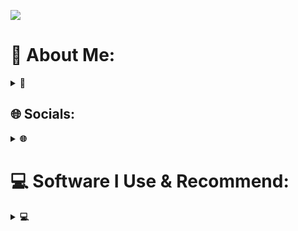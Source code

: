 [![](https://visitcount.itsvg.in/api?id=Be1acProgrammer&icon=5&color=3)](https://visitcount.itsvg.in)

# 💫 About Me:

<details>
<summary><b>💫</b></summary>

- 🔭 I’m currently working on: [linux daily](https://archlinux.org)

- 🌱 I’m currently learning: **JavaScript and Python**

- 👯 I’m looking to collaborate on: [free software](https://www.gnu.org/philosophy/free-sw.en.html)

- 🤝 I’m looking for help with: **Css, JavaScript, and Python**

- 👨‍💻 All of my projects are available at: github and [codeberg](https://codeberg.org/be1ac)

- 💬 Ask me about: **any code in C because I am very good at it!**

- 📫 How to reach me: **githubhelp.hqu1p@simplelogin.com**

- ⚡ Fun fact **linux is more fun than windows**

- 🍧: I Highly Recommend You Check Out My [.Files](https://github.com/Be1acProgrammer/dotfiles)<br>

</details>

## 🌐 Socials:

<details>
<summary><b>🌐</b></summary>

[![Discord](https://img.shields.io/badge/Discord-%237289DA.svg?logo=discord&logoColor=white)](https://discord.gg/https://discord.gg/N6cfyy8pME) [![Reddit](https://img.shields.io/badge/Reddit-%23FF4500.svg?logo=Reddit&logoColor=white)](https://reddit.com/user/u/zagafr) [![Twitch](https://img.shields.io/badge/Twitch-%239146FF.svg?logo=Twitch&logoColor=white)](https://twitch.tv/pczaga) [![X](https://img.shields.io/badge/X-black.svg?logo=X&logoColor=white)](https://x.com/zagaft) [![YouTube](https://img.shields.io/badge/YouTube-%23FF0000.svg?logo=YouTube&logoColor=white)](https://www.youtube.com/channel/UCYd3HvLRAjy2hWOKG1AHsTQ) 

</details>

# 💻 Software I Use & Recommend:

<details>
<summary><b>💻</b></summary>

![C](https://img.shields.io/badge/c-%2300599C.svg?style=flat&logo=c&logoColor=white) ![C++](https://img.shields.io/badge/c++-%2300599C.svg?style=flat&logo=c%2B%2B&logoColor=white) ![HTML5](https://img.shields.io/badge/html5-%23E34F26.svg?style=flat&logo=html5&logoColor=white) ![Nix](https://img.shields.io/badge/NIX-5277C3.svg?style=flat&logo=NixOS&logoColor=white) ![Lua](https://img.shields.io/badge/lua-%232C2D72.svg?style=flat&logo=lua&logoColor=white) ![Go](https://img.shields.io/badge/go-%2300ADD8.svg?style=flat&logo=go&logoColor=white) ![Rust](https://img.shields.io/badge/rust-%23000000.svg?style=flat&logo=rust&logoColor=white) ![YAML](https://img.shields.io/badge/yaml-%23ffffff.svg?style=flat&logo=yaml&logoColor=151515) ![Python](https://img.shields.io/badge/python-3670A0?style=flat&logo=python&logoColor=ffdd54) ![Codeberg](https://img.shields.io/badge/Codeberg-2185D0?style=flat&logo=Codeberg&logoColor=white) ![Linode](https://img.shields.io/badge/linode-00A95C?style=flat&logo=linode&logoColor=white) ![NodeJS](https://img.shields.io/badge/node.js-6DA55F?style=flat&logo=node.js&logoColor=white) ![Qt](https://img.shields.io/badge/Qt-%23217346.svg?style=flat&logo=Qt&logoColor=white) ![Nginx](https://img.shields.io/badge/nginx-%23009639.svg?style=flat&logo=nginx&logoColor=white) ![Gimp](https://img.shields.io/badge/Gimp-657D8B?style=flat&logo=gimp&logoColor=FFFFFF) ![Canva](https://img.shields.io/badge/Canva-%2300C4CC.svg?style=flat&logo=Canva&logoColor=white) ![Blender](https://img.shields.io/badge/blender-%23F5792A.svg?style=flat&logo=blender&logoColor=white) ![Krita](https://img.shields.io/badge/Krita-203759?style=flat&logo=krita&logoColor=EEF37B) ![Git](https://img.shields.io/badge/git-%23F05033.svg?style=flat&logo=git&logoColor=white) ![Wireguard](https://img.shields.io/badge/wireguard-%2388171A.svg?style=flat&logo=wireguard&logoColor=white) ![TOR](https://img.shields.io/badge/tor-%237E4798.svg?style=flat&logo=tor-project&logoColor=white) ![Raspberry Pi](https://img.shields.io/badge/-RaspberryPi-C51A4A?style=flat&logo=Raspberry-Pi) ![Pi-Hole](https://img.shields.io/badge/pihole-%2396060C.svg?style=flat&logo=pi-hole&logoColor=white) ![Jellyfin](https://img.shields.io/badge/jellyfin-%23000B25.svg?style=flat&logo=Jellyfin&logoColor=00A4DC) ![Bitwarden](https://img.shields.io/badge/bitwarden-%23175DDC.svg?style=flat&logo=bitwarden&logoColor=white) ![Docker](https://img.shields.io/badge/docker-%230db7ed.svg?style=flat&logo=docker&logoColor=white) ![CSS3](https://img.shields.io/badge/css3-%231572B6.svg?style=flat&logo=css3&logoColor=white) ![JavaScript](https://img.shields.io/badge/javascript-%23323330.svg?style=flat&logo=javascript&logoColor=%23F7DF1E)

<details>

-------------
# 📊 GitHub Stats:

![](https://github-readme-stats.vercel.app/api?username=Be1acProgrammer&theme=catppuccin_mocha&hide_border=false&include_all_commits=true&count_private=true)<br/>
![](https://github-readme-streak-stats.herokuapp.com/?user=Be1acProgrammer&theme=catppuccin_mocha&hide_border=false)<br/>
![](https://github-readme-stats.vercel.app/api/top-langs/?username=Be1acProgrammer&theme=catppuccin_mocha&hide_border=false&include_all_commits=true&count_private=true&layout=compact)

## 🏆 GitHub Trophies

![](https://github-profile-trophy.vercel.app/?username=Be1acProgrammer&theme=catppuccin_mocha&no-frame=false&no-bg=false&margin-w=4)

### ✍️ Random Dev Quote
![](https://quotes-github-readme.vercel.app/api?type=horizontal&theme=gruvbox)

### 🔝 Top Contributed Repo
![](https://github-contributor-stats.vercel.app/api?username=Be1acProgrammer&limit=5&theme=catppuccin_mocha&combine_all_yearly_contributions=true)

<!---
### 😂 Random Dev Meme
<img src='https://memer-new.vercel.app/' style="height: 400px;"/>
--->

